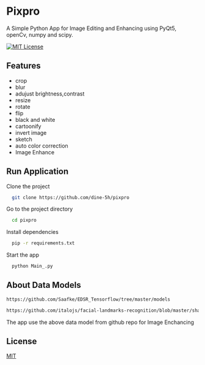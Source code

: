 
# Pixpro

A Simple Python App for Image Editing and Enhancing using 
PyQt5, openCv, numpy and scipy.

[![MIT License](https://img.shields.io/badge/License-MIT-green.svg)](https://choosealicense.com/licenses/mit/)



## Features

- crop
- blur
- adujust brightness,contrast
- resize
- rotate
- flip
- black and white
- cartoonify
- invert image
- sketch
- auto color correction
- Image Enhance
## Run Application

Clone the project

```bash
  git clone https://github.com/dine-5h/pixpro
```

Go to the project directory

```bash
  cd pixpro
```

Install dependencies

```bash
  pip -r requirements.txt
```

Start the app

```bash
  python Main_.py
```


## About Data Models

```bash
https://github.com/Saafke/EDSR_Tensorflow/tree/master/models

```

```bash
https://github.com/italojs/facial-landmarks-recognition/blob/master/shape_predictor_68_face_landmarks.dat
```

The app use the above data model from github repo for Image Enchancing
## License

[MIT](https://choosealicense.com/licenses/mit/)

